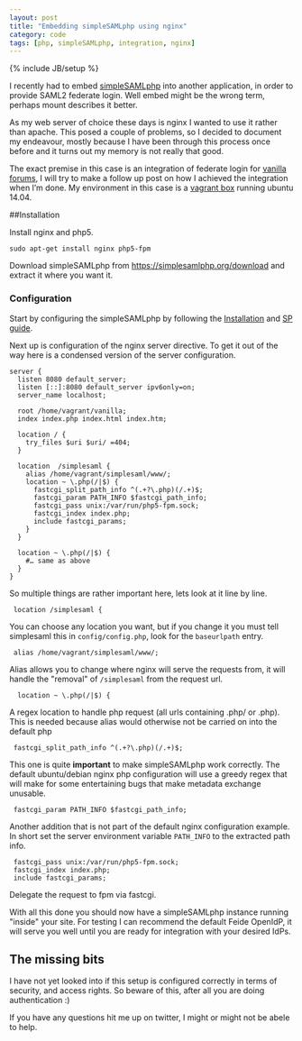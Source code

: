 ```yaml
---
layout: post
title: "Embedding simpleSAMLphp using nginx"
category: code
tags: [php, simpleSAMLphp, integration, nginx]
---
```

{% include JB/setup %}

I recently had to embed [simpleSAMLphp](https://simplesamlphp.org/) into another application, in order to provide SAML2 federate login. 
Well embed might be the wrong term, perhaps mount describes it better.

As my web server of choice these days is nginx I wanted to use it rather than apache.
This posed a couple of problems, so I decided to document my endeavour, mostly because I have been through this process once before and it turns out my memory is not really that good.

<!--more-->

The exact premise in this case is an integration of federate login for [vanilla forums](http://vanillaforums.org/), I will try to make a follow up post on how I achieved the integration when I’m done.
My environment in this case is a [vagrant box](https://www.vagrantup.com/) running ubuntu 14.04.

##Installation 

Install nginx and php5.

    sudo apt-get install nginx php5-fpm

Download simpleSAMLphp from https://simplesamlphp.org/download and extract it where you want it.

### Configuration

Start by configuring the simpleSAMLphp by following the [Installation](https://simplesamlphp.org/docs/stable/simplesamlphp-install) and [SP guide](https://simplesamlphp.org/docs/stable/simplesamlphp-sp).

Next up is configuration of the nginx server directive.
To get it out of the way here is a condensed version of the server configuration.

    server {
      listen 8080 default_server;
      listen [::]:8080 default_server ipv6only=on;
      server_name localhost;
    
      root /home/vagrant/vanilla;
      index index.php index.html index.htm;
    
      location / {
        try_files $uri $uri/ =404;
      }

      location  /simplesaml {
        alias /home/vagrant/simplesaml/www/;
        location ~ \.php(/|$) {
          fastcgi_split_path_info ^(.+?\.php)(/.+)$;
          fastcgi_param PATH_INFO $fastcgi_path_info;
          fastcgi_pass unix:/var/run/php5-fpm.sock;
          fastcgi_index index.php;
          include fastcgi_params;
        }
      }
    
      location ~ \.php(/|$) {
        #… same as above
      }
    }

So multiple things are rather important here, lets look at it line by line.

     location /simplesaml {

You can choose any location you want, but if you change it you must tell simplesaml this in `config/config.php`, look for the `baseurlpath` entry.

     alias /home/vagrant/simplesaml/www/;

Alias allows you to change where nginx will serve the requests from, it will handle the "removal" of `/simplesaml` from the request url.

      location ~ \.php(/|$) {

A regex location to handle php request (all urls containing .php/ or .php).
This is needed because alias would otherwise not be carried on into the default php

     fastcgi_split_path_info ^(.+?\.php)(/.+)$;

This one is quite **important** to make simpleSAMLphp work correctly. The default ubuntu/debian nginx php configuration will use a greedy regex that will make for some entertaining bugs that make metadata exchange unusable.

     fastcgi_param PATH_INFO $fastcgi_path_info;

Another addition that is not part of the default nginx configuration example. In short set the server environment variable `PATH_INFO` to the extracted path info.

     fastcgi_pass unix:/var/run/php5-fpm.sock;
     fastcgi_index index.php;
     include fastcgi_params; 

Delegate the request to fpm via fastcgi.

With all this done you should now have a simpleSAMLphp instance running "inside" your site.
For testing I can recommend the default Feide OpenIdP, it will serve you well until you are ready for integration with your desired IdPs.

## The missing bits

I have not yet looked into if this setup is configured correctly in terms of security, and access rights.
So beware of this, after all you are doing authentication :)

If you have any questions hit me up on twitter, I might or might not be abele to help.

